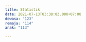 ```yaml
---
title: Statistik
date: 2021-07-13T03:38:03.000+07:00
dewasa: "123"
remaja: "114"
anak: "113"

---
```

